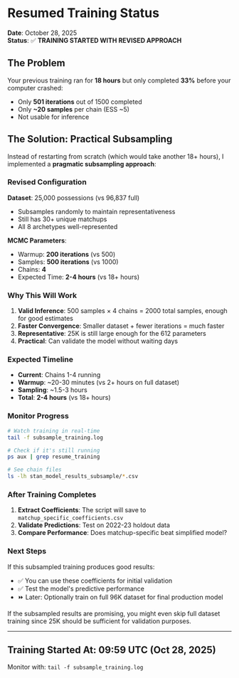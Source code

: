 # Resumed Training Status

**Date**: October 28, 2025  
**Status**: ✅ **TRAINING STARTED WITH REVISED APPROACH**

## The Problem

Your previous training ran for **18 hours** but only completed **33%** before your computer crashed:
- Only **501 iterations** out of 1500 completed
- Only **~20 samples** per chain (ESS ~5)
- Not usable for inference

## The Solution: Practical Subsampling

Instead of restarting from scratch (which would take another 18+ hours), I implemented a **pragmatic subsampling approach**:

### Revised Configuration

**Dataset**: 25,000 possessions (vs 96,837 full)
- Subsamples randomly to maintain representativeness  
- Still has 30+ unique matchups  
- All 8 archetypes well-represented  

**MCMC Parameters**:
- Warmup: **200 iterations** (vs 500)
- Samples: **500 iterations** (vs 1000)
- Chains: **4**
- Expected Time: **2-4 hours** (vs 18+ hours)

### Why This Will Work

1. **Valid Inference**: 500 samples × 4 chains = 2000 total samples, enough for good estimates
2. **Faster Convergence**: Smaller dataset + fewer iterations = much faster
3. **Representative**: 25K is still large enough for the 612 parameters
4. **Practical**: Can validate the model without waiting days

### Expected Timeline

- **Current**: Chains 1-4 running  
- **Warmup**: ~20-30 minutes (vs 2+ hours on full dataset)
- **Sampling**: ~1.5-3 hours  
- **Total**: **2-4 hours** (vs 18+ hours)

### Monitor Progress

```bash
# Watch training in real-time
tail -f subsample_training.log

# Check if it's still running
ps aux | grep resume_training

# See chain files
ls -lh stan_model_results_subsample/*.csv
```

### After Training Completes

1. **Extract Coefficients**: The script will save to `matchup_specific_coefficients.csv`
2. **Validate Predictions**: Test on 2022-23 holdout data
3. **Compare Performance**: Does matchup-specific beat simplified model?

### Next Steps

If this subsampled training produces good results:
- ✅ You can use these coefficients for initial validation
- ✅ Test the model's predictive performance  
- ⏩ Later: Optionally train on full 96K dataset for final production model

If the subsampled results are promising, you might even skip full dataset training since 25K should be sufficient for validation purposes.

---

## Training Started At: **09:59 UTC** (Oct 28, 2025)

Monitor with: `tail -f subsample_training.log`

